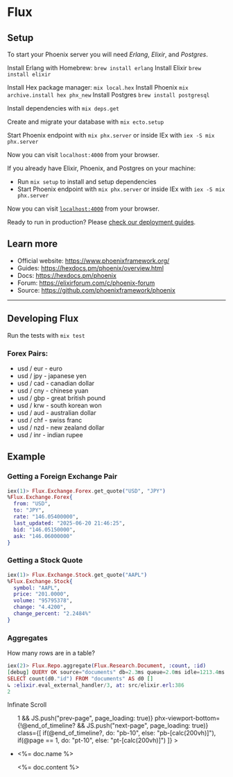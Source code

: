 # Flux

## Setup

To start your Phoenix server you will need _Erlang_, _Elixir_, and _Postgres_.

Install Erlang with Homebrew: `brew install erlang`
Install Elixir `brew install elixir`

Install Hex package manager: `mix local.hex`
Install Phoenix `mix archive.install hex phx_new`
Install Postgres `brew install postgresql`

Install dependencies with `mix deps.get`

Create and migrate your database with `mix ecto.setup`

Start Phoenix endpoint with `mix phx.server` or inside IEx with `iex -S mix phx.server`

Now you can visit `localhost:4000` from your browser.

If you already have Elixir, Phoenix, and Postgres on your machine:

- Run `mix setup` to install and setup dependencies
- Start Phoenix endpoint with `mix phx.server` or inside IEx with `iex -S mix phx.server`

Now you can visit [`localhost:4000`](http://localhost:4000) from your browser.

Ready to run in production? Please [check our deployment guides](https://hexdocs.pm/phoenix/deployment.html).

## Learn more

- Official website: https://www.phoenixframework.org/
- Guides: https://hexdocs.pm/phoenix/overview.html
- Docs: https://hexdocs.pm/phoenix
- Forum: https://elixirforum.com/c/phoenix-forum
- Source: https://github.com/phoenixframework/phoenix

<hr/>

## Developing Flux

Run the tests with `mix test`

### Forex Pairs:

- usd / eur - euro
- usd / jpy - japanese yen
- usd / cad - canadian dollar
- usd / cny - chinese yuan
- usd / gbp - great british pound
- usd / krw - south korean won
- usd / aud - australian dollar
- usd / chf - swiss franc
- usd / nzd - new zealand dollar
- usd / inr - indian rupee

## Example

### Getting a Foreign Exchange Pair

```elixir
iex(1)> Flux.Exchange.Forex.get_quote("USD", "JPY")
%Flux.Exchange.Forex{
  from: "USD",
  to: "JPY",
  rate: "146.05400000",
  last_updated: "2025-06-20 21:46:25",
  bid: "146.05150000",
  ask: "146.06000000"
}
```

### Getting a Stock Quote

```elixir
iex(1)> Flux.Exchange.Stock.get_quote("AAPL")
%Flux.Exchange.Stock{
  symbol: "AAPL",
  price: "201.0000",
  volume: "95795378",
  change: "4.4200",
  change_percent: "2.2484%"
}
```

### Aggregates

How many rows are in a table?

```elixir
iex(2)> Flux.Repo.aggregate(Flux.Research.Document, :count, :id)
[debug] QUERY OK source="documents" db=2.3ms queue=2.0ms idle=1213.4ms
SELECT count(d0."id") FROM "documents" AS d0 []
↳ :elixir.eval_external_handler/3, at: src/elixir.erl:386
2
```

Infinate Scroll

<ul
  id="docs"
  phx-update="stream"
  phx-viewport-top={@page > 1 && JS.push("prev-page", page_loading: true)}
  phx-viewport-bottom={!@end_of_timeline? && JS.push("next-page", page_loading: true)}
  class={[
    if(@end_of_timeline?, do: "pb-10", else: "pb-[calc(200vh)]"),
    if(@page == 1, do: "pt-10", else: "pt-[calc(200vh)]")
  ]}
>
  <li :for={{id, doc} <- @streams.docs} id={id}>
    <p class="doc-spacer"> </p>
    <p><%= doc.name %></p>
    <p><%= doc.content %></p>
    <p class="doc-spacer"> </p>
  </li>
</ul>

